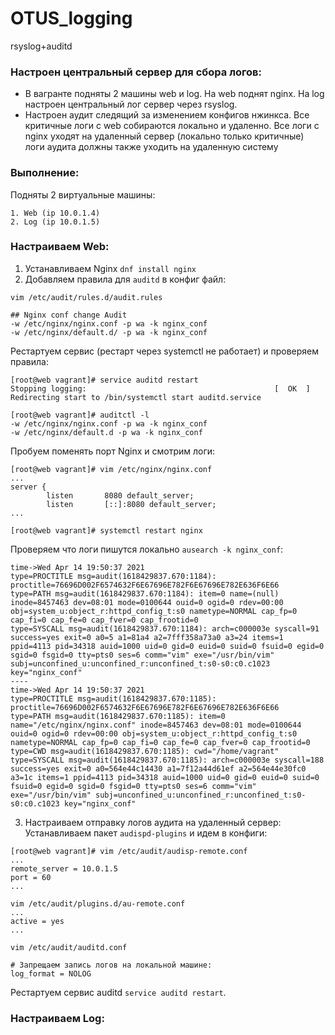 # OTUS_logging
rsyslog+auditd

### Настроен центральный сервер для сбора логов:
 - В вагранте подняты 2 машины web и log. На web поднят nginx. На log настроен центральный лог сервер через rsyslog.  
 - Настроен аудит следящий за изменением конфигов нжинкса. Все критичные логи с web собираются локально и удаленно. Все логи с nginx уходят на удаленный сервер (локально только критичные) логи аудита должны также уходить на удаленную систему


### Выполнение:
Подняты 2 виртуальные машины:
```
1. Web (ip 10.0.1.4)
2. Log (ip 10.0.1.5)
```

### Настраиваем Web: 
1. Устанавливаем Nginx `dnf install nginx`
2. Добавляем правила для `auditd` в конфиг файл:
```
vim /etc/audit/rules.d/audit.rules

## Nginx conf change Audit
-w /etc/nginx/nginx.conf -p wa -k nginx_conf
-w /etc/nginx/default.d/ -p wa -k nginx_conf
```
Рестартуем сервис (рестарт через systemctl не работает) и проверяем правила: 
```
[root@web vagrant]# service auditd restart
Stopping logging:                                          [  OK  ]
Redirecting start to /bin/systemctl start auditd.service

[root@web vagrant]# auditctl -l
-w /etc/nginx/nginx.conf -p wa -k nginx_conf
-w /etc/nginx/default.d -p wa -k nginx_conf
```
Пробуем поменять порт Nginx и смотрим логи: 
```
[root@web vagrant]# vim /etc/nginx/nginx.conf
...
server {
        listen       8080 default_server;
        listen       [::]:8080 default_server;
...

[root@web vagrant]# systemctl restart nginx
```

Проверяем что логи пишутся локально `ausearch -k nginx_conf`: 
```
time->Wed Apr 14 19:50:37 2021
type=PROCTITLE msg=audit(1618429837.670:1184): proctitle=76696D002F6574632F6E67696E782F6E67696E782E636F6E66
type=PATH msg=audit(1618429837.670:1184): item=0 name=(null) inode=8457463 dev=08:01 mode=0100644 ouid=0 ogid=0 rdev=00:00 obj=system_u:object_r:httpd_config_t:s0 nametype=NORMAL cap_fp=0 cap_fi=0 cap_fe=0 cap_fver=0 cap_frootid=0
type=SYSCALL msg=audit(1618429837.670:1184): arch=c000003e syscall=91 success=yes exit=0 a0=5 a1=81a4 a2=7fff358a73a0 a3=24 items=1 ppid=4113 pid=34318 auid=1000 uid=0 gid=0 euid=0 suid=0 fsuid=0 egid=0 sgid=0 fsgid=0 tty=pts0 ses=6 comm="vim" exe="/usr/bin/vim" subj=unconfined_u:unconfined_r:unconfined_t:s0-s0:c0.c1023 key="nginx_conf"
----
time->Wed Apr 14 19:50:37 2021
type=PROCTITLE msg=audit(1618429837.670:1185): proctitle=76696D002F6574632F6E67696E782F6E67696E782E636F6E66
type=PATH msg=audit(1618429837.670:1185): item=0 name="/etc/nginx/nginx.conf" inode=8457463 dev=08:01 mode=0100644 ouid=0 ogid=0 rdev=00:00 obj=system_u:object_r:httpd_config_t:s0 nametype=NORMAL cap_fp=0 cap_fi=0 cap_fe=0 cap_fver=0 cap_frootid=0
type=CWD msg=audit(1618429837.670:1185): cwd="/home/vagrant"
type=SYSCALL msg=audit(1618429837.670:1185): arch=c000003e syscall=188 success=yes exit=0 a0=564e44c14430 a1=7f12a44d61ef a2=564e44e30fc0 a3=1c items=1 ppid=4113 pid=34318 auid=1000 uid=0 gid=0 euid=0 suid=0 fsuid=0 egid=0 sgid=0 fsgid=0 tty=pts0 ses=6 comm="vim" exe="/usr/bin/vim" subj=unconfined_u:unconfined_r:unconfined_t:s0-s0:c0.c1023 key="nginx_conf"
```

3. Настраиваем отправку логов аудита на удаленный сервер: 
Устанавливаем пакет `audispd-plugins` и идем в конфиги: 
```
[root@web vagrant]# vim /etc/audit/audisp-remote.conf
...
remote_server = 10.0.1.5
port = 60
...

vim /etc/audit/plugins.d/au-remote.conf 
...
active = yes
...

vim /etc/audit/auditd.conf

# Запрещаем запись логов на локальной машине:
log_format = NOLOG
```
Рестартуем сервис auditd `service auditd restart`.




### Настраиваем Log:






